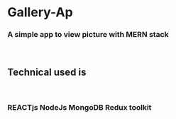 <h1>Gallery-Ap</h1>
<div>
<h3>A simple app to view picture with MERN stack</h3>
<br/>
<h2>
Technical used is 
</h2>
<br/>
<h3>
REACTjs NodeJs MongoDB Redux toolkit
</h3>
</div>